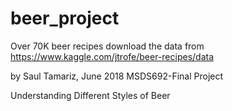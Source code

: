 # beer_project
Over 70K beer recipes
download the data from https://www.kaggle.com/jtrofe/beer-recipes/data

by Saul Tamariz, June 2018
MSDS692-Final Project

Understanding Different Styles of Beer



